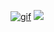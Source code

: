[![gif](gif2.gif)](https://github.com/Prince-GH/Prince-GH/blob/main/index.html)
![](https://komarev.com/ghpvc/?username=prince-gh)


